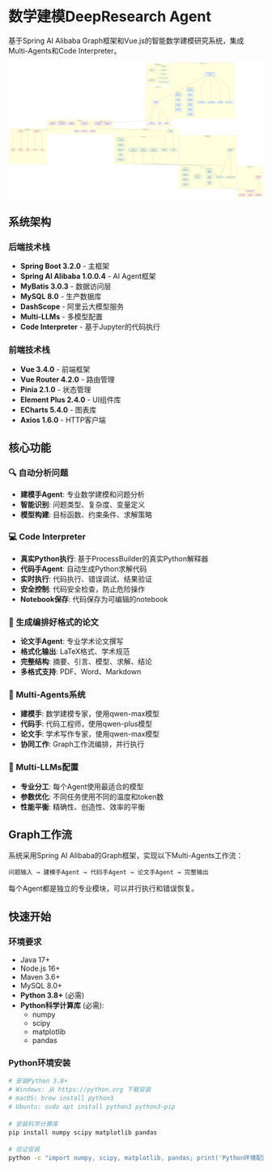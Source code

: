 # 数学建模DeepResearch Agent

基于Spring AI Alibaba Graph框架和Vue.js的智能数学建模研究系统，集成Multi-Agents和Code Interpreter。

![image](./image/系统架构图.png)
## 系统架构

### 后端技术栈
- **Spring Boot 3.2.0** - 主框架
- **Spring AI Alibaba 1.0.0.4** - AI Agent框架
- **MyBatis 3.0.3** - 数据访问层
- **MySQL 8.0** - 生产数据库
- **DashScope** - 阿里云大模型服务
- **Multi-LLMs** - 多模型配置
- **Code Interpreter** - 基于Jupyter的代码执行

### 前端技术栈
- **Vue 3.4.0** - 前端框架
- **Vue Router 4.2.0** - 路由管理
- **Pinia 2.1.0** - 状态管理
- **Element Plus 2.4.0** - UI组件库
- **ECharts 5.4.0** - 图表库
- **Axios 1.6.0** - HTTP客户端

## 核心功能

### 🔍 自动分析问题
- **建模手Agent**: 专业数学建模和问题分析
- **智能识别**: 问题类型、复杂度、变量定义
- **模型构建**: 目标函数、约束条件、求解策略

### 💻 Code Interpreter
- **真实Python执行**: 基于ProcessBuilder的真实Python解释器
- **代码手Agent**: 自动生成Python求解代码
- **实时执行**: 代码执行、错误调试、结果验证
- **安全控制**: 代码安全检查，防止危险操作
- **Notebook保存**: 代码保存为可编辑的notebook

### 📝 生成编排好格式的论文
- **论文手Agent**: 专业学术论文撰写
- **格式化输出**: LaTeX格式、学术规范
- **完整结构**: 摘要、引言、模型、求解、结论
- **多格式支持**: PDF、Word、Markdown

### 🤝 Multi-Agents系统
- **建模手**: 数学建模专家，使用qwen-max模型
- **代码手**: 代码工程师，使用qwen-plus模型  
- **论文手**: 学术写作专家，使用qwen-max模型
- **协同工作**: Graph工作流编排，并行执行

### 🔄 Multi-LLMs配置
- **专业分工**: 每个Agent使用最适合的模型
- **参数优化**: 不同任务使用不同的温度和token数
- **性能平衡**: 精确性、创造性、效率的平衡

## Graph工作流

系统采用Spring AI Alibaba的Graph框架，实现以下Multi-Agents工作流：

```
问题输入 → 建模手Agent → 代码手Agent → 论文手Agent → 完整输出
```

每个Agent都是独立的专业模块，可以并行执行和错误恢复。

## 快速开始

### 环境要求
- Java 17+
- Node.js 16+
- Maven 3.6+
- MySQL 8.0+
- **Python 3.8+** (必需)
- **Python科学计算库** (必需):
  - numpy
  - scipy
  - matplotlib
  - pandas

### Python环境安装

```bash
# 安装Python 3.8+
# Windows: 从 https://python.org 下载安装
# macOS: brew install python3
# Ubuntu: sudo apt install python3 python3-pip

# 安装科学计算库
pip install numpy scipy matplotlib pandas

# 验证安装
python -c "import numpy, scipy, matplotlib, pandas; print('Python环境配置成功')"
```
